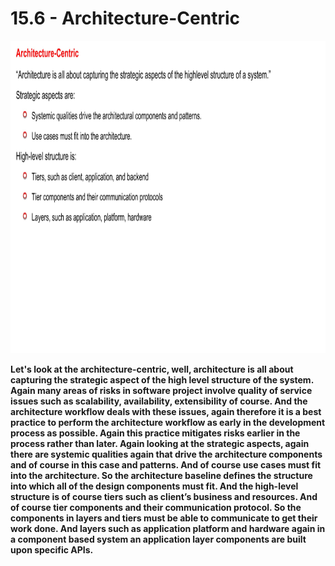 # 15.6 - Architecture-Centric

<img src="/images/15_06_01.jpg" width="800" height="500">

**Let's look at the architecture-centric, well, architecture is all about capturing the strategic aspect of the high level structure of the system. Again many areas of risks in software project involve quality of service issues such as scalability, availability, extensibility of course. And the architecture workflow deals with these issues, again therefore it is a best practice to perform the architecture workflow as early in the development process as possible. Again this practice mitigates risks earlier in the process rather than later. Again looking at the strategic aspects, again there are systemic qualities again that drive the architecture components and of course in this case and patterns. And of course use cases must fit into the architecture. So the architecture baseline defines the structure into which all of the design components must fit. And the high-level structure is of course tiers such as client’s business and resources. And of course tier components and their communication protocol. So the components in layers and tiers must be able to communicate to get their work done. And layers such as application platform and hardware again in a component based system an application layer components are built upon specific APIs.**